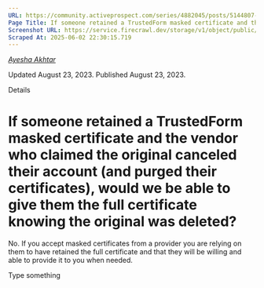```yaml
---
URL: https://community.activeprospect.com/series/4882045/posts/5144807-if-someone-retained-a-trustedform-masked-certificate-and-the-vendor-who-claimed
Page Title: If someone retained a TrustedForm masked certificate and the vendor who claimed the original canceled their account (and purged their certificates), would we be able to give them the full certificate knowing the original was deleted?
Screenshot URL: https://service.firecrawl.dev/storage/v1/object/public/media/screenshot-51a70072-09a9-4b1d-9dd4-a02ff27c6c0e.png
Scraped At: 2025-06-02 22:30:15.719
---
```



[_Ayesha Akhtar_](https://community.activeprospect.com/memberships/9624817-ayesha-akhtar)

Updated August 23, 2023. Published August 23, 2023.

Details

# If someone retained a TrustedForm masked certificate and the vendor who claimed the original canceled their account (and purged their certificates), would we be able to give them the full certificate knowing the original was deleted?

No. If you accept masked certificates from a provider you are relying on them to have retained the full certificate and that they will be willing and able to provide it to you when needed.

Type something

